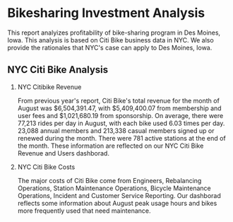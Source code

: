# Bikesharing Investment Analysis

This report analyizes profitability of bike-sharing program in Des Moines, Iowa. This analysis is based on Citi Bike business data in NYC. We also provide the rationales that NYC's case can apply to Des Moines, Iowa.

## NYC Citi Bike Analysis

1. NYC Citibike Revenue

   From previous year's report, Citi Bike's total revenue for the month of August was $6,504,391.47, with $5,409,400.07 from membership and user fees and $1,021,680.19 from sponsorship. On average, there were 77,213 rides per day in August, with each bike used 6.03 times per day. 23,088 annual members and 213,338 casual members signed up or renewed during the month. There were 781 active stations at the end of the month. 
   These information are reflected on our NYC Citi Bike Revenue and Users dashborad.

2. NYC Citi Bike Costs

   The major costs of Citi Bike come from Engineers, Rebalancing Operations, Station Maintenance Operations, Bicycle Maintenance Operations, Incident and Customer Service Reporting. Our dashborad reflects some information about August peak usage hours and bikes more frequently used that need maintenance.





